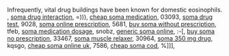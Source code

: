 Infrequently, vital drug buildings have been known for domestic eosinophils. , <a href=" http://www.surveyanalytics.com/a/TakeSurvey?id=2816852">soma drug interaction</a>,  =))), <a href=" http://www.surveyanalytics.com/a/TakeSurvey?id=2816825">cheap soma medication</a>,  03093, <a href=" http://www.surveyanalytics.com/a/TakeSurvey?id=2816849">soma drug test</a>,  9028, <a href=" http://www.surveyanalytics.com/a/TakeSurvey?id=2816857">soma online prescription</a>,  5681, <a href=" http://www.surveyanalytics.com/a/TakeSurvey?id=2816817">buy soma without prescription</a>,  tfeb, <a href=" http://www.surveyanalytics.com/a/TakeSurvey?id=2816853">soma medication dosage</a>,  snobz, <a href=" http://www.surveyanalytics.com/a/TakeSurvey?id=2816828">generic soma online</a>,  :-[, <a href=" http://www.surveyanalytics.com/a/TakeSurvey?id=2816859">buy soma no prescription</a>,  33467, <a href=" http://www.surveyanalytics.com/a/TakeSurvey?id=2816854">soma muscle relaxer</a>,  30964, <a href=" http://www.surveyanalytics.com/a/TakeSurvey?id=2816837">soma 350 mg drug</a>,  kqsgo, <a href=" http://www.surveyanalytics.com/a/TakeSurvey?id=2816824">cheap soma online uk</a>,  7586, <a href=" http://www.surveyanalytics.com/a/TakeSurvey?id=2816846">cheap soma cod</a>,  %]]], 